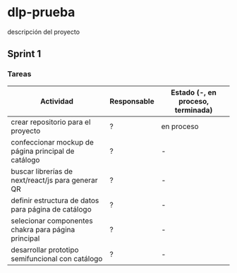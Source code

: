 # dlp-prueba
descripción del proyecto

## Sprint 1
### Tareas
| Actividad | Responsable | Estado (-, en proceso, terminada) |
| --------- | ----------- | --------------------------------- |
| crear repositorio para el proyecto| ? | en proceso |
| confeccionar mockup de página principal de catálogo | ? | - |
| buscar librerías de next/react/js para generar QR | ? | - |
| definir estructura de datos para página de catálogo | ? | - |
| selecionar componentes chakra para página principal | ? | - |
| desarrollar prototipo semifuncional con catálogo | ? | - |





